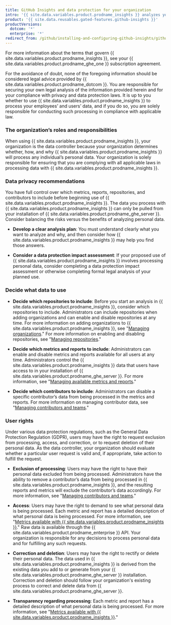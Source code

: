 ```yaml
---
title: GitHub Insights and data protection for your organization
intro: '{{ site.data.variables.product.prodname_insights }} analyzes your {{ site.data.variables.product.prodname_ghe_server }} data. This data could include personal data of individuals in your organization who may have the right to understand how such personal data is being used.'
product: '{{ site.data.reusables.gated-features.github-insights }}'
productVersions:
  dotcom: '*'
  enterprise: '*'
redirect_from: /github/installing-and-configuring-github-insights/github-insights-and-data-protection-for-your-organization
---
```


For more information about the terms that govern {{ site.data.variables.product.prodname_insights }}, see your {{ site.data.variables.product.prodname_ghe_one }} subscription agreement.

For the avoidance of doubt, none of the foregoing information should be considered legal advice provided by {{ site.data.variables.product.prodname_dotcom }}. You are responsible for securing your own legal analysis of the information provided herein and for your compliance with privacy and data protection laws. It is up to you whether to use {{ site.data.variables.product.prodname_insights }} to process your employees’ and users’ data, and if you do so, you are solely responsible for conducting such processing in compliance with applicable law.

### The organization’s roles and responsibilities

When using {{ site.data.variables.product.prodname_insights }}, your organization is the data controller because your organization determines whether, how, and why {{ site.data.variables.product.prodname_insights }} will process any individual’s personal data. Your organization is solely responsible for ensuring that you are complying with all applicable laws in processing data with {{ site.data.variables.product.prodname_insights }}.

### Data privacy recommendations

You have full control over which metrics, reports, repositories, and contributors to include before beginning use of {{ site.data.variables.product.prodname_insights }}. The data you process with {{ site.data.variables.product.prodname_insights }} can only be pulled from your installation of {{ site.data.variables.product.prodname_ghe_server }}. Consider balancing the risks versus the benefits of analyzing personal data.

- **Develop a clear analysis plan**: You must understand clearly what you want to analyze and why, and then consider how {{ site.data.variables.product.prodname_insights }} may help you find those answers.

- **Consider a data protection impact assessment**: If your proposed use of {{ site.data.variables.product.prodname_insights }} involves processing personal data, consider completing a data protection impact assessment or otherwise completing formal legal analysis of your planned use.

### Decide what data to use

- **Decide which repositories to include**: Before you start an analysis in {{ site.data.variables.product.prodname_insights }}, consider which repositories to include. Administrators can include repositories when adding organizations and can enable and disable repositories at any time. For more information on adding organizations to {{ site.data.variables.product.prodname_insights }}, see "[Managing organizations](/insights/installing-and-configuring-github-insights/managing-organizations)." For more information on enabling and disabling repositories, see "[Managing repositories](/insights/installing-and-configuring-github-insights/managing-repositories)."

- **Decide which metrics and reports to include**: Administrators can enable and disable metrics and reports available for all users at any time. Administrators control the {{ site.data.variables.product.prodname_insights }} data that users have access to in your installation of {{ site.data.variables.product.prodname_ghe_server }}. For more information, see "[Managing available metrics and reports](/insights/installing-and-configuring-github-insights/managing-available-metrics-and-reports)."

- **Decide which contributors to include**: Administrators can disable a specific contributor’s data from being processed in the metrics and reports. For more information on managing contributor data, see "[Managing contributors and teams](/insights/installing-and-configuring-github-insights/managing-contributors-and-teams)."

### User rights

Under various data protection regulations, such as the General Data Protection Regulation (GDPR), users may have the right to request exclusion from processing, access, and correction, or to request deletion of their personal data. As the data controller, your organization should evaluate whether a particular user request is valid and, if appropriate, take action to fulfill the request.

- **Exclusion of processing**: Users may have the right to have their personal data excluded from being processed. Administrators have the ability to remove a contributor’s data from being processed in {{ site.data.variables.product.prodname_insights }}, and the resulting reports and metrics will exclude the contributor’s data accordingly. For more information, see "[Managing contributors and teams](/insights/installing-and-configuring-github-insights/managing-contributors-and-teams)."

- **Access**: Users may have the right to demand to see what personal data is being processed. Each metric and report has a detailed description of what personal data is being processed. For more information, see "[Metrics available with {{ site.data.variables.product.prodname_insights }}](/insights/exploring-your-usage-of-github-enterprise/metrics-available-with-github-insights)." Raw data is available through the {{ site.data.variables.product.prodname_enterprise }} API. Your organization is responsible for any decisions to process personal data and for fulfilling any such requests.

- **Correction and deletion**: Users may have the right to rectify or delete their personal data. The data used in {{ site.data.variables.product.prodname_insights }} is derived from the existing data you add to or generate from your {{ site.data.variables.product.prodname_ghe_server }} installation. Correction and deletion should follow your organization's existing process to correct and delete data from {{ site.data.variables.product.prodname_ghe_server }}.

- **Transparency regarding processing**:  Each metric and report has a detailed description of what personal data is being processed. For more information, see "[Metrics available with {{ site.data.variables.product.prodname_insights }}](/insights/exploring-your-usage-of-github-enterprise/metrics-available-with-github-insights)."
